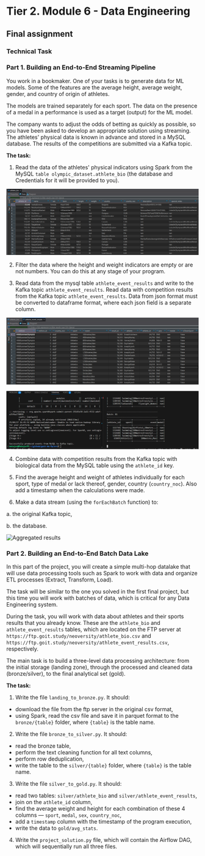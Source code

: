 # Tier 2. Module 6 - Data Engineering

## Final assignment

### Technical Task

### Part 1. Building an End-to-End Streaming Pipeline

You work in a bookmaker. One of your tasks is to generate data for ML models. Some of the features are the average height, average weight, gender, and country of origin of athletes.

The models are trained separately for each sport. The data on the presence of a medal in a performance is used as a target (output) for the ML model.

The company wants to adjust the odds of betting as quickly as possible, so you have been asked to develop an appropriate solution using streaming. The athletes' physical data is known in advance and stored in a MySQL database. The results of the competitions are submitted via a Kafka topic.

**The task:**

1. Read the data of the athletes' physical indicators using Spark from the MySQL `table olympic_dataset.athlete_bio` (the database and Credentials for it will be provided to you).

![Athlete bio](./readme_img/athlete_bio.png)

2. Filter the data where the height and weight indicators are empty or are not numbers. You can do this at any stage of your program.

3. Read data from the mysql table `athlete_event_results` and write to the Kafka topic `athlete_event_results`. Read data with competition results from the Kafka topic `athlete_event_results`. Data from json format must be converted to dataframe format, where each json field is a separate column.

![Athlete event results](./readme_img/athlete_event_results.png)

![Spark streaming](./readme_img/spark_streaming.png)

4. Combine data with competition results from the Kafka topic with biological data from the MySQL table using the `athlete_id` key.

5. Find the average height and weight of athletes individually for each sport, type of medal or lack thereof, gender, country (`country_noc`). Also add a timestamp when the calculations were made.

6. Make a data stream (using the `forEachBatch` function) to:

a. the original Kafka topic,

b. the database.

![Aggregated results](/readme_img/aggregated_results.png)

### Part 2. Building an End-to-End Batch Data Lake

In this part of the project, you will create a simple multi-hop datalake that will use data processing tools such as Spark to work with data and organize ETL processes (Extract, Transform, Load).

The task will be similar to the one you solved in the first final project, but this time you will work with batches of data, which is critical for any Data Engineering system.

During the task, you will work with data about athletes and their sports results that you already know. These are the `athlete_bio` and `athlete_event_results` tables, which are located on the FTP server at `https://ftp.goit.study/neoversity/athlete_bio.csv` and `https://ftp.goit.study/neoversity/athlete_event_results.csv`, respectively.

The main task is to build a three-level data processing architecture: from the initial storage (landing zone), through the processed and cleaned data (bronze/silver), to the final analytical set (gold).

**The task:**

1. Write the file `landing_to_bronze.py`. It should:

- download the file from the ftp server in the original csv format,
- using Spark, read the csv file and save it in parquet format to the `bronze/{table}` folder, where `{table}` is the table name.

2. Write the file `bronze_to_silver.py`. It should:

- read the bronze table,
- perform the text cleaning function for all text columns,
- perform row deduplication,
- write the table to the `silver/{table}` folder, where `{table}` is the table name.

3. Write the file `silver_to_gold.py`. It should:

- read two tables: `silver/athlete_bio` and `silver/athlete_event_results`,
- join on the `athlete_id` column,
- find the average weight and height for each combination of these 4 columns — `sport`, `medal`, `sex`, `country_noc`,
- add a `timestamp` column with the timestamp of the program execution,
- write the data to `gold/avg_stats`.

4. Write the `project_solution.py` file, which will contain the Airflow DAG, which will sequentially run all three files.
